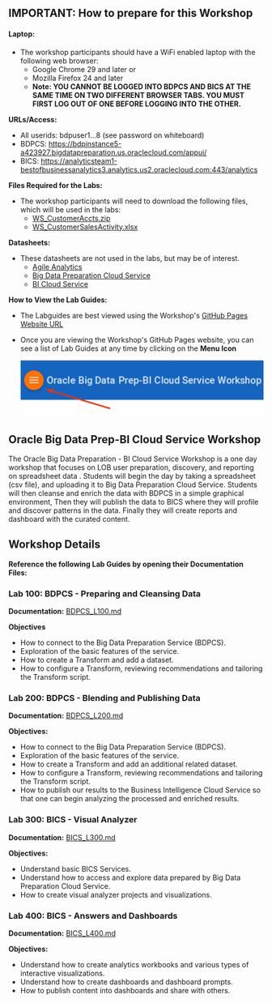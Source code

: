 ## IMPORTANT: How to prepare for this Workshop

#### Laptop:
- The workshop participants should have a WiFi enabled laptop with the following web browser:
    - Google Chrome 29 and later or
    - Mozilla Firefox 24 and later
    - **Note: YOU CANNOT BE LOGGED INTO BDPCS AND BICS AT THE SAME TIME ON TWO DIFFERENT BROWSER TABS.  YOU MUST FIRST LOG OUT OF ONE BEFORE LOGGING INTO THE OTHER.**

**URLs/Access:**
- All userids: bdpuser1...8 (see password on whiteboard) 
- BDPCS: https://bdpinstance5-a423927.bigdatapreparation.us.oraclecloud.com/appui/
- BICS:  https://analyticsteam1-bestofbusinessanalytics3.analytics.us2.oraclecloud.com:443/analytics

**Files Required for the Labs:** 
- The workshop participants will need to download the following files, which will be used in the labs:
    - [WS\_CustomerAccts.zip](data/WS\_CustomerAccts.zip)
    - [WS\_CustomerSalesActivity.xlsx](data/WS\_CustomerSalesActivity.xlsx)

**Datasheets:** 
- These datasheets are not used in the labs, but may be of interest.
    - [Agile Analytics](datasheets/agile\_analytics.pdf)
    - [Big Data Preparation Cloud Service](datasheets/big-data-prep-cloud-service-ds.pdf)
    - [BI Cloud Service](datasheets/Oracle\_Business\_Intelligence\_Cloud\_Service\_DataSheet.pdf)

**How to View the Lab Guides:**

- The Labguides are best viewed using the Workshop's [GitHub Pages Website URL](https://pcdavies.github.io/BigDataPrepBICS/BDPCS-BICS/) 
- Once you are viewing the Workshop's GitHub Pages website, you can see a list of Lab Guides at any time by clicking on the **Menu Icon**

    ![](images/WorkshopMenu.png)

## Oracle Big Data Prep-BI Cloud Service Workshop

The Oracle Big Data Preparation - BI Cloud Service Workshop is a one day workshop that focuses on LOB user preparation, discovery, and reporting on spreadsheet data . Students will begin the day by taking a spreadsheet (csv file), and uploading it to Big Data Preparation Cloud Service. Students will then cleanse and enrich the data with BDPCS in a simple graphical environment, Then they will publish the data to BICS where they will profile and discover patterns in the data. Finally they will create reports and dashboard with the curated content. 

## Workshop Details

**Reference the following Lab Guides by opening their Documentation Files:**

### Lab 100: BDPCS - Preparing and Cleansing Data

**Documentation:** [BDPCS\_L100.md](BDPCS\_L100.md)

**Objectives**

- How to connect to the Big Data Preparation Service (BDPCS).
- Exploration of the basic features of the service.
- How to create a Transform and add a dataset.
- How to configure a Transform, reviewing recommendations and tailoring the Transform script.

### Lab 200: BDPCS - Blending and Publishing Data

**Documentation:** [BDPCS\_L200.md](BDPCS\_L200.md)

**Objectives:**

- How to connect to the Big Data Preparation Service (BDPCS).
- Exploration of the basic features of the service.
- How to create a Transform and add an additional related dataset.
- How to configure a Transform, reviewing recommendations and tailoring the Transform script.
- How to publish our results to the Business Intelligence Cloud Service so that one can begin analyzing the processed and enriched results.

### Lab 300: BICS - Visual Analyzer

**Documentation:** [BICS\_L300.md](BICS\_L300.md)

**Objectives:**

- Understand basic BICS Services.
- Understand how to access and explore data prepared by Big Data Preparation Cloud Service.
- How to create visual analyzer projects and visualizations.

### Lab 400: BICS - Answers and Dashboards

**Documentation:** [BICS\_L400.md](BICS\_L400.md)

**Objectives:**

- Understand how to create analytics workbooks and various types of interactive visualizations.
- Understand how to create dashboards and dashboard prompts.
- How to publish content into dashboards and share with others.
